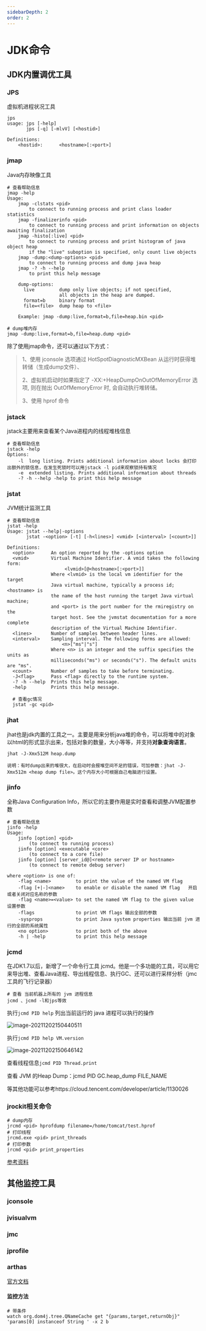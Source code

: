 ```yaml
---
sidebarDepth: 2
order: 2
---
```

# JDK命令

## JDK内置调优工具

### JPS 

虚拟机进程状况工具

```shell
jps
usage: jps [-help]
       jps [-q] [-mlvV] [<hostid>]

Definitions:
    <hostid>:      <hostname>[:<port>]
```

### jmap 

Java内存映像工具

```shell
# 查看帮助信息
jmap -help
Usage:
    jmap -clstats <pid>
        to connect to running process and print class loader statistics
    jmap -finalizerinfo <pid>
        to connect to running process and print information on objects awaiting finalization
    jmap -histo[:live] <pid>
        to connect to running process and print histogram of java object heap
        if the "live" suboption is specified, only count live objects
    jmap -dump:<dump-options> <pid>
        to connect to running process and dump java heap
    jmap -? -h --help
        to print this help message

    dump-options:
      live         dump only live objects; if not specified,
                   all objects in the heap are dumped.
      format=b     binary format
      file=<file>  dump heap to <file>

    Example: jmap -dump:live,format=b,file=heap.bin <pid>
    
# dump堆内存
jmap -dump:live,format=b,file=heap.dump <pid>
```

除了使用jmap命令，还可以通过以下方式：

> 1、使用 jconsole 选项通过 HotSpotDiagnosticMXBean 从运行时获得堆转储（生成dump文件）、
>
> 2、虚拟机启动时如果指定了 -XX:+HeapDumpOnOutOfMemoryError 选项, 则在抛出 OutOfMemoryError 时, 会自动执行堆转储。
>
> 3、使用 hprof 命令



### jstack

jstack主要用来查看某个Java进程内的线程堆栈信息

```shell
# 查看帮助信息
jstack -help
Options:
    -l  long listing. Prints additional information about locks 会打印出额外的锁信息，在发生死锁时可以用jstack -l pid来观察锁持有情况
    -e  extended listing. Prints additional information about threads
    -? -h --help -help to print this help message
```

### jstat

JVM统计监测工具

```shell
# 查看帮助信息
jstat -help
Usage: jstat --help|-options
       jstat -<option> [-t] [-h<lines>] <vmid> [<interval> [<count>]]

Definitions:
  <option>      An option reported by the -options option
  <vmid>        Virtual Machine Identifier. A vmid takes the following form:
                     <lvmid>[@<hostname>[:<port>]]
                Where <lvmid> is the local vm identifier for the target
                Java virtual machine, typically a process id; <hostname> is
                the name of the host running the target Java virtual machine;
                and <port> is the port number for the rmiregistry on the
                target host. See the jvmstat documentation for a more complete
                description of the Virtual Machine Identifier.
  <lines>       Number of samples between header lines.
  <interval>    Sampling interval. The following forms are allowed:
                    <n>["ms"|"s"]
                Where <n> is an integer and the suffix specifies the units as
                milliseconds("ms") or seconds("s"). The default units are "ms".
  <count>       Number of samples to take before terminating.
  -J<flag>      Pass <flag> directly to the runtime system.
  -? -h --help  Prints this help message.
  -help         Prints this help message.
  
  # 查看gc情况
  jstat -gc <pid>
```

### jhat

jhat也是jdk内置的工具之一。主要是用来分析java堆的命令，可以将堆中的对象以html的形式显示出来，包括对象的数量，大小等等，并支持**对象查询语言**。

``` shell
jhat -J-Xmx512M heap.dump

说明：有时dump出来的堆很大，在启动时会报堆空间不足的错误，可加参数：jhat -J-Xmx512m <heap dump file>。这个内存大小可根据自己电脑进行设置。
```



### jinfo

全称Java Configuration Info，所以它的主要作用是实时查看和调整JVM配置参数

```shell
# 查看帮助信息
jinfo -help
Usage:
    jinfo [option] <pid>
        (to connect to running process)
    jinfo [option] <executable <core>
        (to connect to a core file)
    jinfo [option] [server_id@]<remote server IP or hostname>
        (to connect to remote debug server)

where <option> is one of:
    -flag <name>         to print the value of the named VM flag
    -flag [+|-]<name>    to enable or disable the named VM flag   开启或者关闭对应名称的参数
    -flag <name>=<value> to set the named VM flag to the given value 设置参数
    -flags               to print VM flags 输出全部的参数
    -sysprops            to print Java system properties 输出当前 jvm 进行的全部的系统属性
    <no option>          to print both of the above
    -h | -help           to print this help message
```

### jcmd

在JDK1.7以后，新增了一个命令行工具 jcmd。他是一个多功能的工具，可以用它来导出堆、查看Java进程、导出线程信息、执行GC、还可以进行采样分析（jmc 工具的飞行记录器）

```shell
# 查看 当前机器上所有的 jvm 进程信息
jcmd 、jcmd -l和jps等效

```

执行`jcmd PID help` 列出当前运行的 java 进程可以执行的操作

![image-20211202150440511](https://gitee.com/zengsl/picBed/raw/master/img/2021/12/20211202150440.png)

执行`jcmd PID help VM.version`

![image-20211202150646142](https://gitee.com/zengsl/picBed/raw/master/img/2021/12/20211202150646.png)

查看线程信息`jcmd PID Thread.print`

查看 JVM 的Heap Dump：jcmd PID GC.heap_dump FILE_NAME

等其他功能可以参考https://cloud.tencent.com/developer/article/1130026



### jrockit相关命令

```shell
# dump内存
jrcmd <pid> hprofdump filename=/home/tomcat/test.hprof
# 打印线程
jrcmd.exe <pid> print_threads
# 打印参数
jrcmd <pid> print_properties
```

[参考资料](https://docs.oracle.com/cd/E13150_01/jrockit_jvm/jrockit/geninfo/diagnos/diagnosIX.html)



## 其他监控工具

### jconsole

### jvisualvm

### jmc

### jprofile

### arthas

[官方文档](https://arthas.aliyun.com/doc/)

#### 监控方法

```shell
# 带条件
watch org.dom4j.tree.QNameCache get "{params,target,returnObj}" 'params[0] instanceof String ' -x 2 b
```

